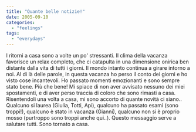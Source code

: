 ```yaml
---
title: "Quante belle notizie!"
date: 2005-09-10
categories: 
  - "feelings"
tags: 
  - "everydays"
---
```


I ritorni a casa sono a volte un po' stressanti. Il clima della vacanza favorisce un relax completo, che ci catapulta in una dimensione onirica ben distante dalla vita di tutti i giorni. Il mondo intanto continua a girare intorno a noi. Al di là delle parole, in questa vacanza ho perso il conto dei giorni e ho visto cose incantevoli. Ho passato momenti emozionanti e sono sempre stato bene. Più che bene! Mi spiace di non aver avvisato nessuno dei miei spostamenti, e di aver perso traccia di coloro che sono rimasti a casa. Risentendoli una volta a casa, mi sono accorto di quante novità ci siano.. Qualcuno si laurea (Giulia, Totti, Api), qualcuno ha passato esami (sono troppi!), qualcuno è stato in vacanza (Gianni), qualcuno non si è proprio mosso (purtroppo sono troppi anche qui..). Questo messaggio serve a salutare tutti. Sono tornato a casa.
